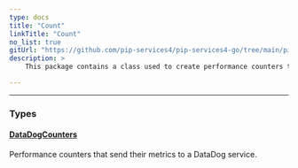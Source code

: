 ```yaml
---
type: docs
title: "Count"
linkTitle: "Count"
no_list: true
gitUrl: "https://github.com/pip-services4/pip-services4-go/tree/main/pip-services4-datadog-go"
description: >
    This package contains a class used to create performance counters that send their metrics to a DataDog service.

---
```

---


<div class="module-body"> 

### Types

#### [DataDogCounters](datadog_counters)
Performance counters that send their metrics to a DataDog service.

</div>

